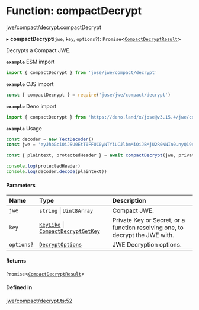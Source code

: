 # Function: compactDecrypt

[jwe/compact/decrypt](../modules/jwe_compact_decrypt.md).compactDecrypt

▸ **compactDecrypt**(`jwe`, `key`, `options?`): `Promise`<[`CompactDecryptResult`](../interfaces/types.CompactDecryptResult.md)\>

Decrypts a Compact JWE.

**`example`** ESM import
```js
import { compactDecrypt } from 'jose/jwe/compact/decrypt'
```

**`example`** CJS import
```js
const { compactDecrypt } = require('jose/jwe/compact/decrypt')
```

**`example`** Deno import
```js
import { compactDecrypt } from 'https://deno.land/x/jose@v3.15.4/jwe/compact/decrypt.ts'
```

**`example`** Usage
```js
const decoder = new TextDecoder()
const jwe = 'eyJhbGciOiJSU0EtT0FFUC0yNTYiLCJlbmMiOiJBMjU2R0NNIn0.nyQ19eq9ogh9wA7fFtnI2oouzy5_8b5DeLkoRMfi2yijgfTs2zEnayCEofz_qhnL-nwszabd9qUeHv0-IwvhhJJS7GUJOU3ikiIe42qcIAFme1A_Fo9CTxw4XTOy-I5qanl8So91u6hwfyN1VxAqVLsSE7_23EC-gfGEg_5znew9PyXXsOIE-K_HH7IQowRrlZ1X_bM_Liu53RzDpLDvRz59mp3S8L56YqpM8FexFGTGpEaoTcEIst375qncYt3-79IVR7gZN1RWsWgjPatfvVbnh74PglQcATSf3UUhaW0OAKn6q7r3PDx6DIKQ35bgHQg5QopuN00eIfLQL2trGw.W3grIVj5HVuAb76X.6PcuDe5D6ttWFYyv0oqqdDXfI2R8wBg1F2Q80UUA_Gv8eEimNWfxIWdLxrjzgQGSvIhxmFKuLM0.a93_Ug3uZHuczj70Zavx8Q'

const { plaintext, protectedHeader } = await compactDecrypt(jwe, privateKey)

console.log(protectedHeader)
console.log(decoder.decode(plaintext))
```

#### Parameters

| Name | Type | Description |
| :------ | :------ | :------ |
| `jwe` | `string` \| `Uint8Array` | Compact JWE. |
| `key` | [`KeyLike`](../types/types.KeyLike.md) \| [`CompactDecryptGetKey`](../interfaces/jwe_compact_decrypt.CompactDecryptGetKey.md) | Private Key or Secret, or a function resolving one, to decrypt the JWE with. |
| `options?` | [`DecryptOptions`](../interfaces/types.DecryptOptions.md) | JWE Decryption options. |

#### Returns

`Promise`<[`CompactDecryptResult`](../interfaces/types.CompactDecryptResult.md)\>

#### Defined in

[jwe/compact/decrypt.ts:52](https://github.com/panva/jose/blob/v3.15.4/src/jwe/compact/decrypt.ts#L52)
